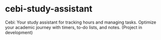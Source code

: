 # cebi-study-assistant
Cebi: Your study assistant for tracking hours and managing tasks. Optimize your academic journey with timers, to-do lists, and notes. (Project in development)
